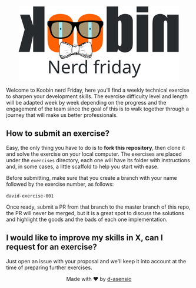 <p align="center">
  <img src="assets/nerd_koobin_logo.svg" />
</p>

Welcome to Koobin nerd Friday, here you'll find a weekly technical exercise to sharpen your development skills. The exercise difficulty level and length will be adapted week by week depending on the progress and the engagement of the team since the goal of this is to walk together through a journey that will make us better professionals.

## How to submit an exercise?

Easy, the only thing you have to do is to **fork this repository**, then clone it and solve the exercise on your local computer. The exercises are placed under the `exercises` directory, each one will have its folder with instructions and, in some cases, a little scaffold to help you start with ease.

Before submitting, make sure that you create a branch with your name followed by the exercise number, as follows:

`david-exercise-001`

Once ready, submit a PR from that branch to the master branch of this repo, the PR will never be merged, but it is a great spot to discuss the solutions and highlight the goods and the bads of each one implementation.

## I would like to improve my skills in X, can I request for an exercise?

Just open an issue with your proposal and we'll keep it into account at the time of preparing further exercises.

<div align="center">
  Made with <span role="img">❤️</span> by <a href="https://github.com/d-asensio">d-asensio</a>
</div>
